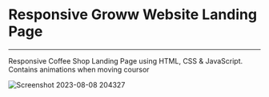 <h1>Responsive Groww Website Landing Page</h1><hr>

Responsive Coffee Shop Landing Page using HTML, CSS & JavaScript.<br>
Contains animations when moving coursor<br>

![Screenshot 2023-08-08 204327](https://github.com/memonriyaz/PRODIGY_WD_01/assets/125969920/8dc44450-4730-4789-9ee4-65df351331ab)

